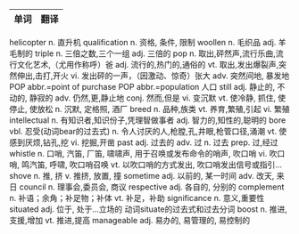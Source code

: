 |单词|翻译  |
|:--:|:--:| 
helicopter	n. 直升机
qualification	n. 资格, 条件, 限制
woollen	n. 毛织品 adj. 羊毛制的
triple	n. 三倍之数,三个一组 adj. 三倍的
pop	n. 取出,砰然声,流行乐曲,流行文化艺术,（尤用作称呼）爸 adj. 流行的,热门的,通俗的 vt. 取出,发出爆裂声,突然伸出,击打,开火 vi. 发出砰的一声，（因激动、惊奇）张大 adv. 突然间地, 暴发地 POP abbr.=point of purchase POP abbr.=population 人口
still	adj. 静止的, 不动的, 静寂的 adv. 仍然,更,静止地 conj. 然而,但是 vi. 变沉默 vt. 使冷静, 抓住, 使停止, 使放松 n. 沉默, 定格照, 酒厂
breed	n. 品种,族类 vt. 养育,繁殖,引起 vi. 繁殖
intellectual	n. 有知识者,知识份子,凭理智做事者 adj. 智力的,知性的,聪明的
bore	vbl. 忍受(动词bear的过去式) n. 令人讨厌的人,枪膛,孔,井眼,枪管口径,涌潮 vt. 使感到厌烦,钻孔,挖 vi. 挖掘,开凿
past	adj. 过去的 adv. 过 n. 过去 prep. 过,经过
whistle	n. 口哨, 汽笛, 厂笛, 啸啸声, 用于召唤或发布命令的哨声, 吹口哨 vi. 吹口哨, 鸣汽笛, 呼啸, 吹口哨召唤 vt. 以吹口哨的方式发出, 吹口哨发出信号或指引...
shove	n. 推, 挤 v. 推挤, 放置, 撞
sometime	adj. 以前的, 某一时间 adv. 改天, 来日
council	n. 理事会,委员会, 商议
respective	adj. 各自的, 分别的
complement	n. 补语；余角；补足物；补体 vt. 补足，补助
significance	n. 意义,重要性
situated	adj. 位于, 处于...立场的 动词situate的过去式和过去分词
boost	n. 推进,支援,增加 vt. 推进,提高
manageable	adj. 易办的, 易管理的, 易控制的
